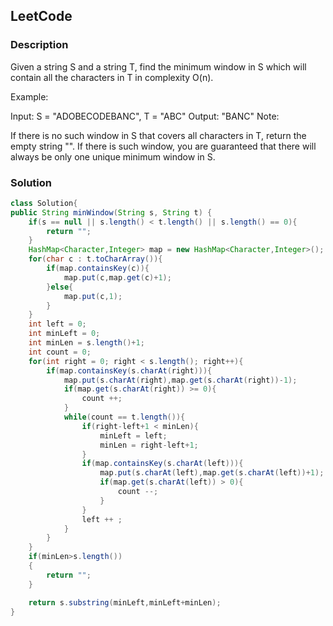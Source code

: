 ## LeetCode

### Description
Given a string S and a string T, find the minimum window in S which will contain all the characters in T in complexity O(n).

Example:

Input: S = "ADOBECODEBANC", T = "ABC"
Output: "BANC"
Note:

If there is no such window in S that covers all characters in T, return the empty string "".
If there is such window, you are guaranteed that there will always be only one unique minimum window in S.

### Solution
```java
class Solution{
public String minWindow(String s, String t) {
    if(s == null || s.length() < t.length() || s.length() == 0){
        return "";
    }
    HashMap<Character,Integer> map = new HashMap<Character,Integer>();
    for(char c : t.toCharArray()){
        if(map.containsKey(c)){
            map.put(c,map.get(c)+1);
        }else{
            map.put(c,1);
        }
    }
    int left = 0;
    int minLeft = 0;
    int minLen = s.length()+1;
    int count = 0;
    for(int right = 0; right < s.length(); right++){
        if(map.containsKey(s.charAt(right))){
            map.put(s.charAt(right),map.get(s.charAt(right))-1);
            if(map.get(s.charAt(right)) >= 0){
                count ++;
            }
            while(count == t.length()){
                if(right-left+1 < minLen){
                    minLeft = left;
                    minLen = right-left+1;
                }
                if(map.containsKey(s.charAt(left))){
                    map.put(s.charAt(left),map.get(s.charAt(left))+1);
                    if(map.get(s.charAt(left)) > 0){
                        count --;
                    }
                }
                left ++ ;
            }
        }
    }
    if(minLen>s.length())  
    {  
        return "";  
    }  

    return s.substring(minLeft,minLeft+minLen);
}
```
